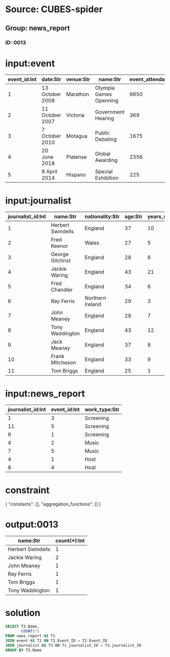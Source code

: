 # Source: CUBES-spider
## Group: news_report
### ID: 0013

# input:event

| event_id:Int | date:Str | venue:Str | name:Str | event_attendance:Int |
|---|---|---|---|---|
| 1 | 13 October 2008 | Marathon | Olympia Games Openning | 6650 |
| 2 | 11 October 2007 | Victoria | Government Hearing | 369 |
| 3 | 7 October 2010 | Motagua | Public Debating | 1675 |
| 4 | 20 June 2018 | Platense | Global Awarding | 2356 |
| 5 | 9 April 2014 | Hispano | Special Exhibition | 225 |

# input:journalist

| journalist_id:Int | name:Str | nationality:Str | age:Str | years_working:Int |
|---|---|---|---|---|
| 1 | Herbert Swindells | England | 37 | 10 |
| 2 | Fred Keenor | Wales | 27 | 5 |
| 3 | George Gilchrist | England | 28 | 6 |
| 4 | Jackie Waring | England | 43 | 21 |
| 5 | Fred Chandler | England | 34 | 6 |
| 6 | Ray Ferris | Northern Ireland | 29 | 3 |
| 7 | John Meaney | England | 28 | 7 |
| 8 | Tony Waddington | England | 43 | 12 |
| 9 | Jack Meaney | England | 37 | 8 |
| 10 | Frank Mitcheson | England | 33 | 9 |
| 11 | Tom Briggs | England | 25 | 1 |

# input:news_report

| journalist_id:Int | event_id:Int | work_type:Str |
|---|---|---|
| 1 | 3 | Screening |
| 11 | 5 | Screening |
| 6 | 1 | Screening |
| 4 | 2 | Music |
| 7 | 5 | Music |
| 4 | 1 | Host |
| 8 | 4 | Host |

# constraint

{
  "constants": [],
  "aggregation_functions": []
}

# output:0013

| name:Str | count(*):Int |
|---|---|
| Herbert Swindells | 1 |
| Jackie Waring | 2 |
| John Meaney | 1 |
| Ray Ferris | 1 |
| Tom Briggs | 1 |
| Tony Waddington | 1 |

# solution

```sql
SELECT T3.Name,
       COUNT(*)
FROM news_report AS T1
JOIN event AS T2 ON T1.Event_ID = T2.Event_ID
JOIN journalist AS T3 ON T1.journalist_ID = T3.journalist_ID
GROUP BY T3.Name
```
